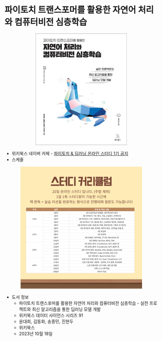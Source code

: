 # 파이토치 트랜스포머를 활용한 자연어 처리와 컴퓨터비전 심층학습

<p align="center">
    <img src="img/bookcover.jpg" alt="파이토치 트랜스포머를 활용한 자연어 처리와 컴퓨터비전 심층학습" width="300"/>
</p>

- 위키북스 네이버 카페 - [파이토치 & 딥러닝 온라인 스터디 1기 공지](https://cafe.naver.com/wikibookstudy/1533)
- 스케줄
<p align="center">
    <img src="img/curriculum.png" alt="스터디 커리큘럼" width="400"/>
</p>

- 도서 정보
  - 파이토치 트랜스포머를 활용한 자연어 처리와 컴퓨터비전 심층학습 - 실전 프로젝트와 최신 알고리즘을 통한 딥러닝 모델 개발
  - 위키북스 데이터 사이언스 시리즈 91
  - 윤대희, 김동화, 송종민, 진현두
  - 위키북스
  - 2023년 10월 18일